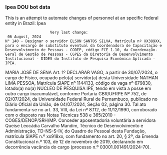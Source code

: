  ### Ipea DOU bot data
 This is an attempt to automate changes of personnel at an specific federal entity in Brazil: Ipea
 
                        Very last change: 
 	 06 August, 2024
	N° 140 - Designar o servidor ELSON SANTOS SILVA, Matrícula nº XX389XX, para o encargo de substituto eventual da Coordenadora de Capacitação e Desenvolvimento de Pessoas - CODEP, código FCE 1.10, da Coordenação-Geral de Gestão de Pessoas - CGPES da Diretoria de Desenvolvimento Institucional - DIDES do Instituto de Pesquisa Econômica Aplicada - IPEA.
MARIA JOSÉ DE SENA
Art. 1º DECLARAR VAGO, a partir de 30/07/2024, o cargo de Físico, ocupado pelo(a) servidor(a) desta Universidade NATHAN LIMA PESSOA, Matrícula SIAPE nº 1144133, código de vaga nº 679830, lotado(a) no(a)  NÚCLEO DE PESQUISA IPÊ, tendo em vista a posse em outro cargo inacumulável, conforme  Portaria GBR/UFRPE Nº 752, de 02/07/2024, da Universidade Federal Rural de Pernambuco, publicado no Diário Oficial da União, de 04/07/2024, Seção 02, página 30. Tal ato fundamenta-se no art. 33, VIII, da Lei nº 8.112, de 11/12/1990, corroborado com o disposto nas Notas Técnicas 538 e 365/2010 - COGES/DENOP/SRH/MP.
Conceder aposentadoria voluntária a servidora Queise Leocádia Carvalho Mandim, Técnico de Desenvolvimento e Administração, TD-NS-S-IV, do Quadro de Pessoal desta Fundação, matrícula SIAPE n.º xx918xx, com fundamento no art. 20, § 2º, da Emenda Constitucional n.º 103, de 12 de novembro de 2019, declarando em decorrência vacância do cargo (processo n.º 03001.001491/2024-70).
